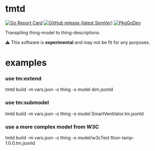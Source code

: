 # tmtd

[![Go Report Card](https://goreportcard.com/badge/github.com/innomotics/tmtd)](https://goreportcard.com/report/github.com/innomotics/tmtd) [![GitHub release (latest SemVer)](https://img.shields.io/github/v/release/wot-oss/tmtd)](https://github.com/innomotics/tmtd/releases) [![PkgGoDev](https://img.shields.io/badge/go.dev-docs-007d9c?logo=go&logoColor=white)](https://pkg.go.dev/github.com/innomotics/tmtd)

Transpiling thing-model to thing-descriptions

⚠ This software is **experimental** and may not be fit for any purposes. 

# examples

### use tm:extend 
tmtd build -m vars.json -o thing -s model dim.jsonld

### use tm:submodel 
tmtd build -m vars.json -o thing -s model SmartVentilator.tm.jsonld

### use a more complex model from W3C 
tmtd build -m vars.json -o thing -s model/w3cTest floor-lamp-1.0.0.tm.jsonld
